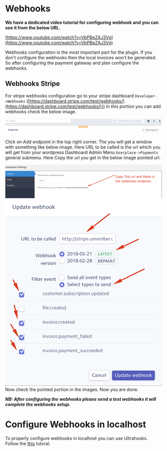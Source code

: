 # Webhooks

**We have a dedicated video tutorial for configuring webhook and you can see it from the below URL.**

[https://www.youtube.com/watch?v=VbPBeZAJ3Vg](https://www.youtube.com/watch?v=VbPBeZAJ3Vg)

Webhooks configuration is the most important part for the plugin. If you don't configure the webhooks then the local invoices won't be generated. So after configuring the payment gateway and plan configure the webhooks.

## Webhooks Stripe

For stripe webhooks configuration go to your stripe dashboard `Developer->Webhooks` \([https://dashboard.stripe.com/test/webhooks/](https://dashboard.stripe.com/test/webhooks/)\) In this portion you can add webhooks check the below image.

![](/assets/webhooks.png)

Click on Add endpoint in the top right corner. The you will get a window with something like below image. Here URL to be called is the url which you will get from your wordpress Dashboard Admin Menu `Userplace->Payments`  general submenu. Here Copy the url you get in the below  image pointed url.

![](/assets/webhooks3.png)![](/assets/webhooks2.png)Now check the pointed portion in the images. Now you are done.

_**NB: After configuring the webhooks please send a test webhooks it will complete the webhooks setup.**_

# Configure Webhooks in localhost

To properly configure webhooks in localhost you can use Ultrahooks. Follow the [this](https://praxent.com/blog/testing-webhooks-locally-with-ultrahook "this") tutoral.

# 



